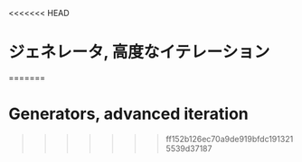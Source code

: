 
<<<<<<< HEAD
# ジェネレータ, 高度なイテレーション
=======
# Generators, advanced iteration
>>>>>>> ff152b126ec70a9de919bfdc1913215539d37187
